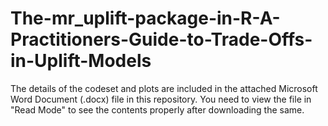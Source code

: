 # The-mr_uplift-package-in-R-A-Practitioners-Guide-to-Trade-Offs-in-Uplift-Models

The details of the codeset and plots are included in the attached Microsoft Word Document (.docx) file in this repository. 
You need to view the file in "Read Mode" to see the contents properly after downloading the same.
